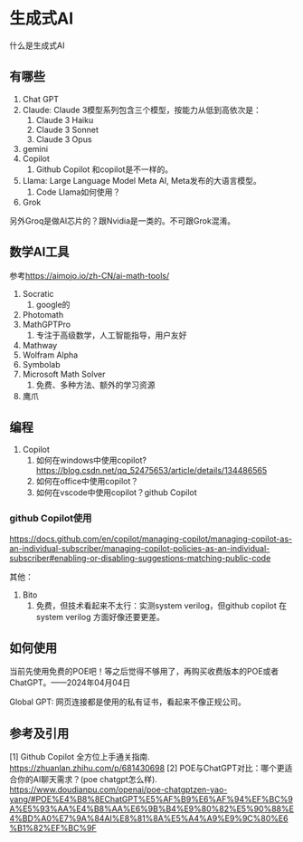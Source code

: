 # 生成式AI

什么是生成式AI

## 有哪些

1. Chat GPT
2. Claude: Claude 3模型系列包含三个模型，按能力从低到高依次是：
   1. Claude 3 Haiku
   2. Claude 3 Sonnet
   3. Claude 3 Opus
3. gemini
4. Copilot
   1. Github Copilot 和copilot是不一样的。
5. Llama: Large Language Model Meta AI, Meta发布的大语言模型。
   1. Code Llama如何使用？
6. Grok

另外Groq是做AI芯片的？跟Nvidia是一类的。不可跟Grok混淆。

## 数学AI工具

参考<https://aimojo.io/zh-CN/ai-math-tools/>

1. Socratic
   1. google的
2. Photomath
3. MathGPTPro
   1. 专注于高级数学，人工智能指导，用户友好
4. Mathway
5. Wolfram Alpha
6. Symbolab
7. Microsoft Math Solver
   1. 免费、多种方法、额外的学习资源
8. 鹰爪

## 编程

1. Copilot
   1. 如何在windows中使用copilot?<https://blog.csdn.net/qq_52475653/article/details/134486565>
   2. 如何在office中使用copilot？
   3. 如何在vscode中使用copilot？github Copilot

### github Copilot使用

<https://docs.github.com/en/copilot/managing-copilot/managing-copilot-as-an-individual-subscriber/managing-copilot-policies-as-an-individual-subscriber#enabling-or-disabling-suggestions-matching-public-code>

其他：

1. Bito
   1. 免费，但技术看起来不太行：实测system verilog，但github copilot 在 system verilog 方面好像还要更差。

## 如何使用

当前先使用免费的POE吧！等之后觉得不够用了，再购买收费版本的POE或者ChatGPT。——2024年04月04日

Global GPT: 网页连接都是使用的私有证书，看起来不像正规公司。

## 参考及引用

[1] Github Copilot 全方位上手通关指南. <https://zhuanlan.zhihu.com/p/681430698>
[2] POE与ChatGPT对比：哪个更适合你的AI聊天需求？(poe chatgpt怎么样). <https://www.doudianpu.com/openai/poe-chatgptzen-yao-yang/#POE%E4%B8%8EChatGPT%E5%AF%B9%E6%AF%94%EF%BC%9A%E5%93%AA%E4%B8%AA%E6%9B%B4%E9%80%82%E5%90%88%E4%BD%A0%E7%9A%84AI%E8%81%8A%E5%A4%A9%E9%9C%80%E6%B1%82%EF%BC%9F>

